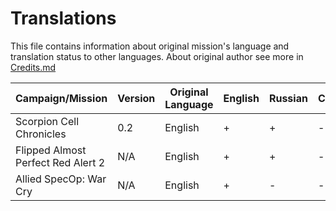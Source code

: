 # Translations
This file contains information about original mission's language and translation status to other languages. About original author see more in [Credits.md](https://github.com/MahBoiDeveloper/MentalOmegaWorld/blob/master/Credits.md)

| Campaign/Mission                   | Version | Original Language | English | Russian | Chineese |
| ---------------------------------- | ------- | ----------------- | ------- | ------- | -------- |
| Scorpion Cell Chronicles           | 0.2     | English           | +       | +       | -        |
| Flipped Almost Perfect Red Alert 2 | N/A     | English           | +       | +       | -        |
| Allied SpecOp: War Cry             | N/A     | English           | +       | -       | -        |
